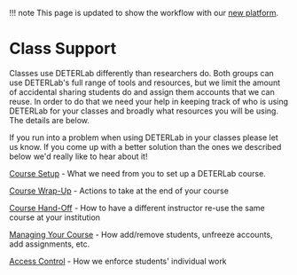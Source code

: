 
!!! note
    This page is updated to show the workflow with our <a href="https://launch.mod.deterlab.net/">new platform</a>.

# Class Support

Classes use DETERLab differently than researchers do. Both groups can use DETERLab's full range of tools and resources, but we limit the amount of accidental sharing students do and assign them accounts that we can reuse. In order to do that we need your help in keeping track of who is using DETERLab for your classes and broadly what resources you will be using. The details are below.

If you run into a problem when using DETERLab in your classes please let us know. If you come up with a better solution than the ones we described below we'd really like to hear about it!

[Course Setup](../course-setup/) - What we need from you to set up a DETERLab course.

[Course Wrap-Up](../course-setup/#course-wrap-up) - Actions to take at the end of your course

[Course Hand-Off](../course-setup/#course-hand-off-to-another-instructor) - How to have a different instructor re-use the same course at your institution

[Managing Your Course](../course-setup/#managing-a-class) - How add/remove students, unfreeze accounts, add assignments, etc.

[Access Control](../course-setup/#access-control) - How we enforce students' individual work

